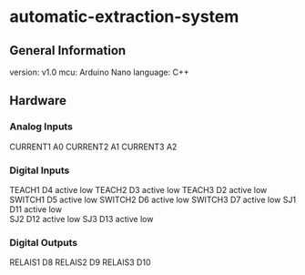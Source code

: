 # automatic-extraction-system

## General Information
version: v1.0 
mcu: Arduino Nano
language: C++

## Hardware

### Analog Inputs
CURRENT1    A0
CURRENT2    A1
CURRENT3    A2

### Digital Inputs
TEACH1      D4    active low
TEACH2      D3    active low
TEACH3      D2    active low
SWITCH1     D5    active low
SWITCH2     D6    active low
SWITCH3     D7    active low
SJ1         D11   active low  
SJ2         D12   active low
SJ3         D13   active low

### Digital Outputs
RELAIS1     D8
RELAIS2     D9
RELAIS3     D10